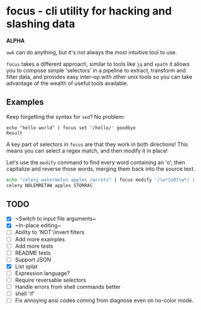 # focus - cli utility for hacking and slashing data

**ALPHA**

`awk` can do anything, but it's not always the most intuitive tool to use. 

`focus` takes a different approach, similar to tools like `jq` and `xpath` it allows you to compose simple 'selectors' in a pipeline to
extract, transform and filter data, and provides easy inter-op with other unix tools so you can take advantage of the wealth of useful tools available.

## Examples

Keep forgetting the syntax for `sed`? No problem:

```focus
echo "hello world" | focus set '/hello/' goodbye
Result
```

A key part of selectors in `focus` are that they work in both directions!
This means you can select a regex match, and then modify it in place! 

Let's use the `modify` command to find every word containing an 'o',
then capitalize and reverse those words, merging them back into the source text.

```sh
echo "celery watermelon apples carrots" | focus modify '/\w*[oO]\w*/ | matches' '{tr a-z A-Z | rev }'
celery NOLEMRETAW apples STORRAC
```

## TODO

- [x] ~Switch to input file arguments~
- [x] ~In-place editing~
- [ ] Ability to 'NOT'/invert filters
- [ ] Add more examples
- [ ] Add more tests
- [ ] README tests
- [ ] Support JSON
- [x] List splat
- [ ] Expression language?
- [ ] Require reversable selectors
- [ ] Handle errors from shell commands better
- [ ] shell 'if'
- [ ] Fix annoying ansi codes coming from diagnose even on no-color mode.
